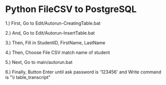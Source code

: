 # Python FileCSV to PostgreSQL

1.) First, Go to Edit/Autorun-CreatingTable.bat

2.) And, Go to Edit/Autorun-InsertTable.bat

3.) Then, Fill in StudentID, FirstName, LastName

4.) Then, Choose File CSV match name of student

5.) Next, Go to main/autorun.bat

6.) Finally, Button Enter until ask password is '123456' and Write command is "\i table_transcript"
